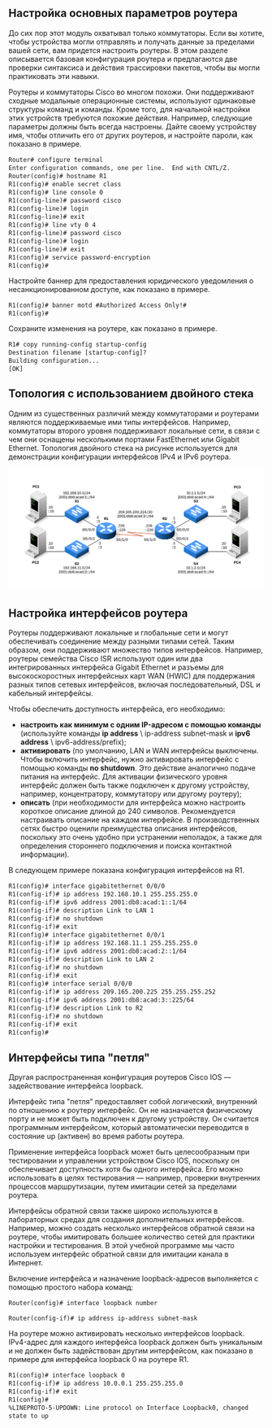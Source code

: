 <!-- 1.4.1 -->
## Настройка основных параметров роутера

До сих пор этот модуль охватывал только коммутаторы. Если вы хотите, чтобы устройства могли отправлять и получать данные за пределами вашей сети, вам придется настроить роутеры. В этом разделе описывается базовая конфигурация роутера и предлагаются две проверки синтаксиса и действия трассировки пакетов, чтобы вы могли практиковать эти навыки.

Роутеры и коммутаторы Cisco во многом похожи. Они поддерживают сходные модальные операционные системы, используют одинаковые структуры команд и команды. Кроме того, для начальной настройки этих устройств требуются похожие действия. Например, следующие параметры должны быть всегда настроены. Дайте своему устройству имя, чтобы отличить его от других роутеров, и настройте пароли, как показано в примере.

```
Router# configure terminal
Enter configuration commands, one per line.  End with CNTL/Z.
Router(config)# hostname R1
R1(config)# enable secret class
R1(config)# line console 0
R1(config-line)# password cisco
R1(config-line)# login
R1(config-line)# exit
R1(config)# line vty 0 4
R1(config-line)# password cisco
R1(config-line)# login
R1(config-line)# exit
R1(config)# service password-encryption
R1(config)#
```

Настройте баннер для предоставления юридического уведомления о несанкционированном доступе, как показано в примере.

```
R1(config)# banner motd #Authorized Access Only!#
R1(config)#
```

Сохраните изменения на роутере, как показано в примере.

```
R1# copy running-config startup-config
Destination filename [startup-config]? 
Building configuration...
[OK]
```

<!-- 1.4.2 -->
<!-- syntax -->

<!-- 1.4.3 -->
## Топология с использованием двойного стека

Одним из существенных различий между коммутаторами и роутерами являются поддерживаемые ими типы интерфейсов. Например, коммутаторы второго уровня поддерживают локальные сети, в связи с чем они оснащены несколькими портами FastEthernet или Gigabit Ethernet. Топология двойного стека на рисунке используется для демонстрации конфигурации интерфейсов IPv4 и IPv6 роутера.

![](./assets/1.4.3.svg)


<!--
Топология сети с двойным стеком, состоящая из нескольких хостов, коммутаторов и роутеров с интерфейсами, настроенными как с IPv4, так и с IPv6-адресами
-->

<!-- 1.4.4 -->
## Настройка интерфейсов роутера

Роутеры поддерживают локальные и глобальные сети и могут обеспечивать соединение между разными типами сетей. Таким образом, они поддерживают множество типов интерфейсов. Например, роутеры семейства Cisco ISR используют один или два интегрированных интерфейса Gigabit Ethernet и разъемы для высокоскоростных интерфейсных карт WAN (HWIC) для поддержания разных типов сетевых интерфейсов, включая последовательный, DSL и кабельный интерфейсы.

Чтобы обеспечить доступность интерфейса, его необходимо:

* **настроить как минимум с одним IP-адресом с помощью команды** (используйте команды **ip address** \ ip-address subnet-mask и **ipv6 address** \ ipv6-address/prefix);   
* **активировать** (по умолчанию, LAN и WAN интерфейсы выключены. Чтобы включить интерфейс, нужно активировать интерфейс с помощью команды **no shutdown**. Это действие аналогично подаче питания на интерфейс. Для активации физического уровня интерфейс должен быть также подключен к другому устройству, например, концентратору, коммутатору или другому роутеру);
* **описать** (при необходимости для интерфейса можно настроить короткое описание длиной до 240 символов. Рекомендуется настраивать описание на каждом интерфейсе. В производственных сетях быстро оценили преимущества описания интерфейсов, поскольку это очень удобно при устранении неполадок, а также для определения стороннего подключения и поиска контактной информации).

В следующем примере показана конфигурация интерфейсов на R1.

```
R1(config)# interface gigabitethernet 0/0/0
R1(config-if)# ip address 192.168.10.1 255.255.255.0 
R1(config-if)# ipv6 address 2001:db8:acad:1::1/64 
R1(config-if)# description Link to LAN 1
R1(config-if)# no shutdown
R1(config-if)# exit
R1(config)# interface gigabitethernet 0/0/1
R1(config-if)# ip address 192.168.11.1 255.255.255.0 
R1(config-if)# ipv6 address 2001:db8:acad:2::1/64 
R1(config-if)# description Link to LAN 2
R1(config-if)# no shutdown
R1(config-if)# exit
R1(config)# interface serial 0/0/0
R1(config-if)# ip address 209.165.200.225 255.255.255.252 
R1(config-if)# ipv6 address 2001:db8:acad:3::225/64 
R1(config-if)# description Link to R2
R1(config-if)# no shutdown
R1(config-if)# exit
R1(config)#
```

<!-- 1.4.5 -->
<!-- syntax -->

<!-- 1.4.6 -->
## Интерфейсы типа "петля"

Другая распространенная конфигурация роутеров Cisco IOS — задействование интерфейса loopback.

Интерфейс типа "петля" предоставляет собой логический, внутренний по отношению к роутеру интерфейс. Он не назначается физическому порту и не может быть подключен к другому устройству. Он считается программным интерфейсом, который автоматически переводится в состояние up (активен) во время работы роутера.

Применение интерфейса loopback может быть целесообразным при тестировании и управлении устройством Cisco IOS, поскольку он обеспечивает доступность хотя бы одного интерфейса. Его можно использовать в целях тестирования — например, проверки внутренних процессов маршрутизации, путем имитации сетей за пределами роутера.

Интерфейсы обратной связи также широко используются в лабораторных средах для создания дополнительных интерфейсов. Например, можно создать несколько интерфейсов обратной связи на роутере, чтобы имитировать большее количество сетей для практики настройки и тестирования. В этой учебной программе мы часто используем интерфейс обратной связи для имитации канала в Интернет.

Включение интерфейса и назначение loopback-адресов выполняется с помощью простого набора команд:

```
Router(config)# interface loopback number 
```

```
Router(config-if)# ip address ip-address subnet-mask 
```

На роутере можно активировать несколько интерфейсов loopback. IPv4-адрес для каждого интерфейса loopback должен быть уникальным и не должен быть задействован другим интерфейсом, как показано в примере для интерфейса loopback 0 на роутере R1.

```
R1(config)# interface loopback 0
R1(config-if)# ip address 10.0.0.1 255.255.255.0
R1(config-if)# exit
R1(config)#
%LINEPROTO-5-UPDOWN: Line protocol on Interface Loopback0, changed state to up
```


